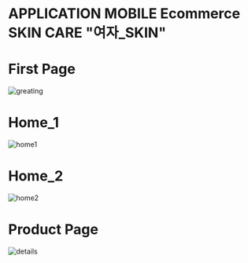 # APPLICATION MOBILE Ecommerce SKIN CARE "여자_SKIN"

# First Page
![greating](https://github.com/user-attachments/assets/93c1c76d-355d-468a-9075-ff0bc0747f08)

# Home_1
![home1](https://github.com/user-attachments/assets/02d999ba-78fe-4099-b35d-609d2cfa5e65)

# Home_2
![home2](https://github.com/user-attachments/assets/d4a27c0b-685e-4073-bc85-f51d3e5ae2d7)

# Product Page
![details](https://github.com/user-attachments/assets/28b3b181-4b14-4616-9da9-ec7551132e69)


